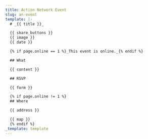 ```yaml
---
title: Action Network Event
slug: an-event
template: |-
  # _{{ title }}_

  {{ share_buttons }}
  {{ image }}
  {{ date }}

  {% if page.online == 1 %}_This event is online._{% endif %}

  ## What

  {{ content }}

  ## RSVP

  {{ form }}

  {% if page.online != 1 %}
  ## Where

  {{ address }}

  {{ map }}
  {% endif %}
_template: template
---
```


